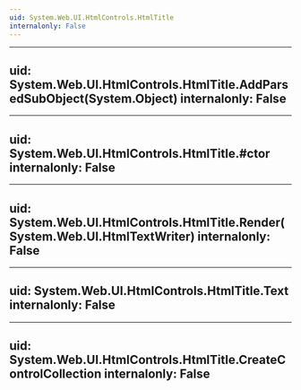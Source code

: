 ```yaml
---
uid: System.Web.UI.HtmlControls.HtmlTitle
internalonly: False
---
```


---
uid: System.Web.UI.HtmlControls.HtmlTitle.AddParsedSubObject(System.Object)
internalonly: False
---

---
uid: System.Web.UI.HtmlControls.HtmlTitle.#ctor
internalonly: False
---

---
uid: System.Web.UI.HtmlControls.HtmlTitle.Render(System.Web.UI.HtmlTextWriter)
internalonly: False
---

---
uid: System.Web.UI.HtmlControls.HtmlTitle.Text
internalonly: False
---

---
uid: System.Web.UI.HtmlControls.HtmlTitle.CreateControlCollection
internalonly: False
---
